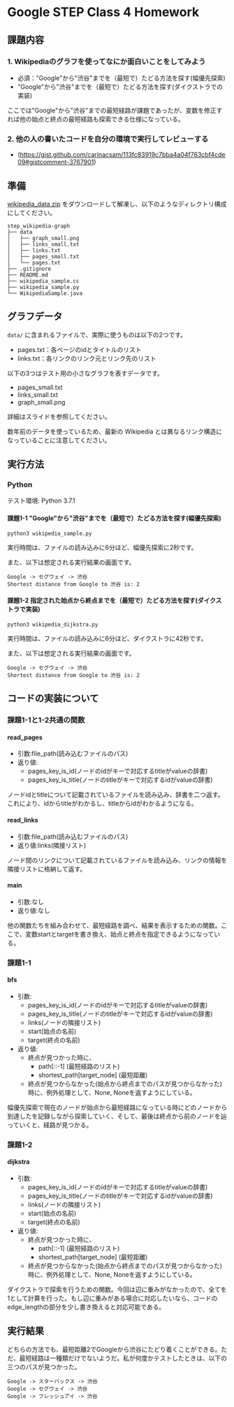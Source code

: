 # Google STEP Class 4 Homework

## 課題内容

### 1. Wikipediaのグラフを使ってなにか面白いことをしてみよう

- 必須："Google"から"渋谷"までを（最短で）たどる方法を探す(幅優先探索)
- "Google"から"渋谷"までを（最短で）たどる方法を探す(ダイクストラでの実装)

ここでは"Google"から”渋谷"までの最短経路が課題であったが、変数を修正すれば他の始点と終点の最短経路も探索できる仕様になっている。

### 2. 他の人の書いたコードを自分の環境で実行してレビューする

- (https://gist.github.com/carinacsam/113fc83919c7bba4a04f763cbf4cde09#gistcomment-3767901)

## 準備

[wikipedia_data.zip](https://drive.google.com/file/d/1zqtjSb-ZoR4rzVUWZrjNSES5GKJhYmmH/view?usp=sharing) をダウンロードして解凍し、以下のようなディレクトリ構成にしてください。

```
step_wikipedia-graph
├── data
│   ├── graph_small.png
│   ├── links_small.txt
│   ├── links.txt
│   ├── pages_small.txt
│   └── pages.txt
├── .gitignore
├── README.md
├── wikipedia_sample.cc
├── wikipedia_sample.py
└── WikipediaSample.java
```

## グラフデータ

`data/` に含まれるファイルで、実際に使うものは以下の2つです。

- pages.txt：各ページのidとタイトルのリスト
- links.txt：各リンクのリンク元とリンク先のリスト

以下の3つはテスト用の小さなグラフを表すデータです。

- pages_small.txt
- links_small.txt
- graph_small.png

詳細はスライドを参照してください。

数年前のデータを使っているため、最新の Wikipedia とは異なるリンク構造になっていることに注意してください。


## 実行方法

### Python

テスト環境: Python 3.7.1

#### 課題1-1 "Google"から"渋谷"までを（最短で）たどる方法を探す(幅優先探索)

```shell
python3 wikipedia_sample.py
```
実行時間は、ファイルの読み込みに6分ほど、幅優先探索に2秒です。

また、以下は想定される実行結果の画面です。
```
Google -> セグウェイ -> 渋谷
Shortest distance from Google to 渋谷 is: 2
```

#### 課題1-2 指定された始点から終点までを（最短で）たどる方法を探す(ダイクストラで実装)
```shell
python3 wikipedia_dijkstra.py
```
実行時間は、ファイルの読み込みに6分ほど、ダイクストラに42秒です。

また、以下は想定される実行結果の画面です。
```
Google -> セグウェイ -> 渋谷
Shortest distance from Google to 渋谷 is: 2
```


## コードの実装について

### 課題1-1と1-2共通の関数
#### read_pages
* 引数:file_path(読み込むファイルのパス)
* 返り値:
    * pages_key_is_id(ノードのidがキーで対応するtitleがvalueの辞書)
    * pages_key_is_title(ノードのtitleがキーで対応するidがvalueの辞書)

ノードidとtitleについて記載されているファイルを読み込み、辞書を二つ返す。これにより、idからtitleがわかるし、titleからidがわかるようになる。

#### read_links
* 引数:file_path(読み込むファイルのパス)
* 返り値:links(隣接リスト)

ノード間のリンクについて記載されているファイルを読み込み、リンクの情報を隣接リストに格納して返す。

#### main
* 引数:なし
* 返り値:なし

他の関数たちを組み合わせて、最短経路を調べ、結果を表示するための関数。ここで、変数startとtargetを書き換え、始点と終点を指定できるようになっている。

### 課題1-1
#### bfs
* 引数:
    * pages_key_is_id(ノードのidがキーで対応するtitleがvalueの辞書)
    * pages_key_is_title(ノードのtitleがキーで対応するidがvalueの辞書)
    * links(ノードの隣接リスト)
    * start(始点の名前)
    * target(終点の名前)
* 返り値:
    * 終点が見つかった時に、
        * path[::-1] (最短経路のリスト)
        * shortest_path[target_node] (最短距離)
    * 終点が見つからなかった(始点から終点までのパスが見つからなかった)時に、例外処理として、None, Noneを返すようにしている。

幅優先探索で現在のノードが始点から最短経路になっている時にどのノードから到達したを記録しながら探索していく、そして、最後は終点から前のノードを辿っていくと、経路が見つかる。


### 課題1-2
#### dijkstra
* 引数:
    * pages_key_is_id(ノードのidがキーで対応するtitleがvalueの辞書)
    * pages_key_is_title(ノードのtitleがキーで対応するidがvalueの辞書)
    * links(ノードの隣接リスト)
    * start(始点の名前)
    * target(終点の名前)
* 返り値:
    * 終点が見つかった時に、
        * path[::-1] (最短経路のリスト)
        * shortest_path[target_node] (最短距離)
    * 終点が見つからなかった(始点から終点までのパスが見つからなかった)時に、例外処理として、None, Noneを返すようにしている。

ダイクストラで探索を行うための関数。今回は辺に重みがなかったので、全てを1として計算を行った。もし辺に重みがある場合に対応したいなら、コードのedge_lengthの部分を少し書き換えると対応可能である。


## 実行結果
どちらの方法でも、最短距離2でGoogleから渋谷にたどり着くことができる。ただ、最短経路は一種類だけでないようだ。私が何度かテストしたときは、以下の三つのパスが見つかった。
```
Google -> スターバックス -> 渋谷
Google -> セグウェイ -> 渋谷
Google -> フレッシュアイ -> 渋谷
```
